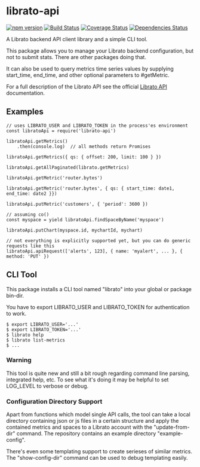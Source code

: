 # librato-api

[![npm version](http://img.shields.io/npm/v/librato-api.svg)](https://npmjs.org/package/librato-api)
[![Build Status](https://travis-ci.org/emartech/librato-api.svg?branch=master)](https://travis-ci.org/emartech/librato-api)
[![Coverage Status](https://coveralls.io/repos/emartech/librato-api/badge.svg?branch=master)](https://coveralls.io/r/emartech/librato-api?branch=master)
[![Dependencies Status](https://david-dm.org/emartech/librato-api.svg)](https://david-dm.org/emartech/librato-api)

A Librato backend API client library and a simple CLI tool.

This package allows you to manage your Librato backend configuration,
but not to submit stats. There are other packages doing that.

It can also be used to query metrics time series values by supplying
start\_time, end\_time, and other optional parameters to #getMetric.

For a full description of the Librato API see the official
[Librato API](https://www.librato.com/docs/api/) documentation.

## Examples

    // uses LIBRATO_USER and LIBRATO_TOKEN in the process'es environment
    const libratoApi = require('librato-api')

    libratoApi.getMetrics()
        .then(console.log)  // all methods return Promises

    libratoApi.getMetrics({ qs: { offset: 200, limit: 100 } })

    libratoApi.getAllPaginated(librato.getMetrics)

    libratoApi.getMetric('router.bytes')

    libratoApi.getMetric('router.bytes', { qs: { start_time: date1, end_time: date2 }})

    libratoApi.putMetric('customers', { 'period': 3600 })

    // assuming co()
    const myspace = yield libratoApi.findSpaceByName('myspace')

    libratoApi.putChart(myspace.id, mychartId, mychart)

    // not everything is explicitly supported yet, but you can do generic requests like this
    libratoApi.apiRequest(['alerts', 123], { name: 'myalert', ... }, { method: 'PUT' })

## CLI Tool

This package installs a CLI tool named "librato" into your global or package bin-dir.

You have to export LIBRATO_USER and LIBRATO_TOKEN for authentication to work.

    $ export LIBRATO_USER='...'
    $ export LIBRATO_TOKEN='...'
    $ librato help
    $ librato list-metrics
    $ ...

### Warning

This tool is quite new and still a bit rough regarding command line parsing,
integrated help, etc. To see what it's doing it may be helpful to set LOG_LEVEL to verbose or debug.

### Configuration Directory Support

Apart from functions which model single API calls, the tool can take a local directory
containing json or js files in a certain structure and apply the contained metrics and spaces to
a Librato account with the "update-from-dir" command. The repository contains an example directory
"example-config".

There's even some templating support to create serieses of similar metrics. The "show-config-dir"
command can be used to debug templating easily.

